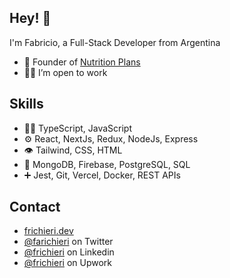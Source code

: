 ## Hey! 👋
I'm Fabricio, a Full-Stack Developer from Argentina 

- 🥑 Founder of [Nutrition Plans](https://nutritionplans.co)
- 👨‍💻 I’m open to work
    
## Skills
- 👨‍💻 TypeScript, JavaScript
- ⚙️ React, NextJs, Redux, NodeJs, Express
- 👁️ Tailwind, CSS, HTML
- 💽 MongoDB, Firebase, PostgreSQL, SQL
- ➕ Jest, Git, Vercel, Docker, REST APIs

## Contact
- [frichieri.dev](https://frichieri.dev)
- [@farichieri](https://twitter.com/farichieri) on Twitter
- [@frichieri](https://linkedin.com/in/frichieri) on Linkedin
- [@frichieri](https://www.upwork.com/freelancers/frichieri) on Upwork
